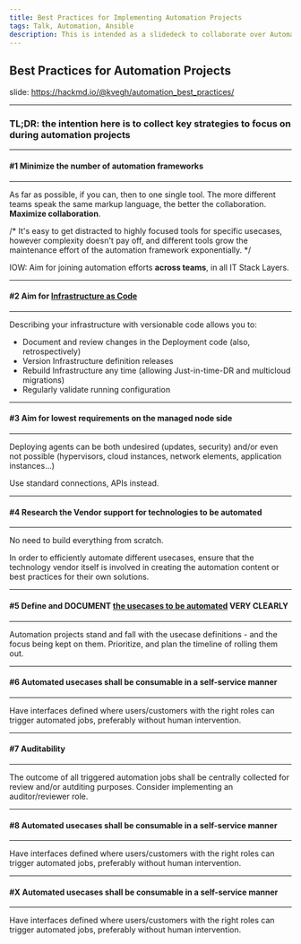 ```yaml
---
title: Best Practices for Implementing Automation Projects 
tags: Talk, Automation, Ansible
description: This is intended as a slidedeck to collaborate over Automation best practices
---
```


## Best Practices for Automation Projects
<!-- Put the link to this slide here so people can follow -->
slide: https://hackmd.io/@kvegh/automation_best_practices/

---

### TL;DR: the intention here is to collect key strategies to focus on during automation projects

---

<!-- .slide: style="font-size: 18px;" -->

#### #1 Minimize the number of automation frameworks
***
As far as possible, if you can, then to one single tool. The more different teams speak the same markup language, the better the collaboration. **Maximize collaboration**. 

/* It's easy to get distracted to highly focused tools for specific usecases, however complexity doesn't pay off, and different tools grow the maintenance effort of the automation framework exponentially. */ 

IOW: Aim for joining automation efforts **across teams**, in all IT Stack Layers. 

---

<!-- .slide: style="font-size: 18px;" -->

#### #2 Aim for [Infrastructure as Code](https://https://www.redhat.com/en/topics/automation/what-is-infrastructure-as-code-iac)
***
Describing your infrastructure with versionable code allows you to: 
* Document and review changes in the Deployment code (also, retrospectively)
* Version Infrastructure definition releases
* Rebuild Infrastructure any time (allowing Just-in-time-DR and multicloud migrations)
* Regularly validate running configuration 

---

<!-- .slide: style="font-size: 18px;" -->

#### #3 Aim for lowest requirements on the managed node side
***
Deploying agents can be both undesired (updates, security) and/or even not possible (hypervisors, cloud instances, network elements, application instances...) 

Use standard connections, APIs instead. 

---

<!-- .slide: style="font-size: 18px;" -->

#### #4 Research the Vendor support for technologies to be automated
***
No need to build everything from scratch. 

In order to efficiently automate different usecases, ensure that the technology vendor itself is involved in creating the automation content or best practices for their own solutions. 

---

<!-- .slide: style="font-size: 18px;" -->

#### #5 Define and DOCUMENT [the usecases to be automated](https://http://people.redhat.com/kvegh/slidedecks/Finding%20the%20right%20automation%20usecases%20to%20start%20with%20-%20German+English.pdf) VERY CLEARLY 
***
Automation projects stand and fall with the usecase definitions - and the focus being kept on them. Prioritize, and plan the timeline of rolling them out. 

---

<!-- .slide: style="font-size: 18px;" -->

#### #6 Automated usecases shall be consumable in a self-service manner
***
Have interfaces defined where users/customers with the right roles can trigger automated jobs, preferably without human intervention. 

---

<!-- .slide: style="font-size: 18px;" -->

#### #7 Auditability
***
The outcome of all triggered automation jobs shall be centrally collected for review and/or autditing purposes. Consider implementing an auditor/reviewer role. 

---

<!-- .slide: style="font-size: 18px;" -->

#### #8 Automated usecases shall be consumable in a self-service manner
***
Have interfaces defined where users/customers with the right roles can trigger automated jobs, preferably without human intervention. 


---

<!-- .slide: style="font-size: 18px;" -->

#### #X Automated usecases shall be consumable in a self-service manner
***
Have interfaces defined where users/customers with the right roles can trigger automated jobs, preferably without human intervention. 


